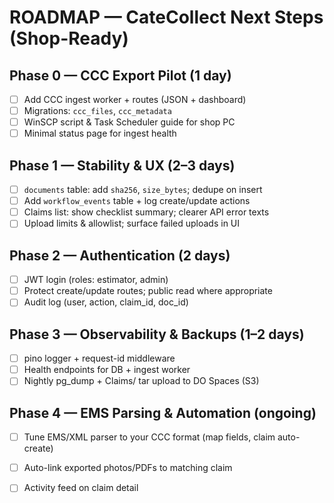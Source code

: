 # ROADMAP — CateCollect Next Steps (Shop-Ready)

## Phase 0 — CCC Export Pilot (1 day)
- [ ] Add CCC ingest worker + routes (JSON + dashboard)
- [ ] Migrations: `ccc_files`, `ccc_metadata`
- [ ] WinSCP script & Task Scheduler guide for shop PC
- [ ] Minimal status page for ingest health

## Phase 1 — Stability & UX (2–3 days)
- [ ] `documents` table: add `sha256`, `size_bytes`; dedupe on insert
- [ ] Add `workflow_events` table + log create/update actions
- [ ] Claims list: show checklist summary; clearer API error texts
- [ ] Upload limits & allowlist; surface failed uploads in UI

## Phase 2 — Authentication (2 days)
- [ ] JWT login (roles: estimator, admin)
- [ ] Protect create/update routes; public read where appropriate
- [ ] Audit log (user, action, claim_id, doc_id)

## Phase 3 — Observability & Backups (1–2 days)
- [ ] pino logger + request-id middleware
- [ ] Health endpoints for DB + ingest worker
- [ ] Nightly pg_dump + Claims/ tar upload to DO Spaces (S3)

## Phase 4 — EMS Parsing & Automation (ongoing)
- [ ] Tune EMS/XML parser to your CCC format (map fields, claim auto-create)
- [ ] Auto-link exported photos/PDFs to matching claim
- [ ] Activity feed on claim detail

